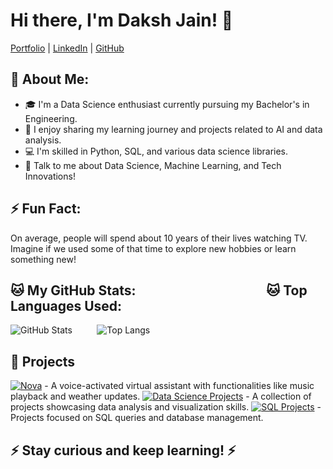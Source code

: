 # Hi there, I'm Daksh Jain! 👋

[Portfolio](your-portfolio-link) | [LinkedIn](https://www.linkedin.com/in/daksh-jain-6b31772b9) | [GitHub](https://github.com/itsdakshjain)

## 🤵 About Me:
- 🎓 I'm a Data Science enthusiast currently pursuing my Bachelor's in Engineering.
- 📝 I enjoy sharing my learning journey and projects related to AI and data analysis.
- 💻 I'm skilled in Python, SQL, and various data science libraries.
- 💬 Talk to me about Data Science, Machine Learning, and Tech Innovations!

## ⚡ Fun Fact:
On average, people will spend about 10 years of their lives watching TV. Imagine if we used some of that time to explore new hobbies or learn something new!

## 🐱 My GitHub Stats: &nbsp;&nbsp;&nbsp;&nbsp;&nbsp;&nbsp;&nbsp;&nbsp;&nbsp;&nbsp;&nbsp;&nbsp;&nbsp;&nbsp;&nbsp;&nbsp;&nbsp;&nbsp;&nbsp;&nbsp;&nbsp;&nbsp;&nbsp;&nbsp;&nbsp;&nbsp;&nbsp;&nbsp;&nbsp;&nbsp;&nbsp;&nbsp;&nbsp;&nbsp;&nbsp;&nbsp;&nbsp;&nbsp;&nbsp;&nbsp;        🐱 Top Languages Used:
![GitHub Stats](https://github-readme-stats.vercel.app/api?username=itsdakshjain&show_icons=true&theme=radical)  &nbsp;&nbsp;&nbsp;&nbsp;&nbsp;&nbsp;&nbsp;&nbsp;  ![Top Langs](https://github-readme-stats.vercel.app/api/top-langs/?username=itsdakshjain&layout=compact&theme=radical)

## 🚀 Projects

[![Nova](https://img.shields.io/badge/Nova-blue?style=flat&logo=appveyor)](link-to-your-nova-repo) - A voice-activated virtual assistant with functionalities like music playback and weather updates.
[![Data Science Projects](https://img.shields.io/badge/Data%20Science%20Projects-green?style=flat&logo=appveyor)](link-to-your-data-science-repo) - A collection of projects showcasing data analysis and visualization skills.
[![SQL Projects](https://img.shields.io/badge/SQL%20Projects-orange?style=flat&logo=appveyor)](link-to-your-sql-repo) - Projects focused on SQL queries and database management.



## ⚡️ Stay curious and keep learning! ⚡️


